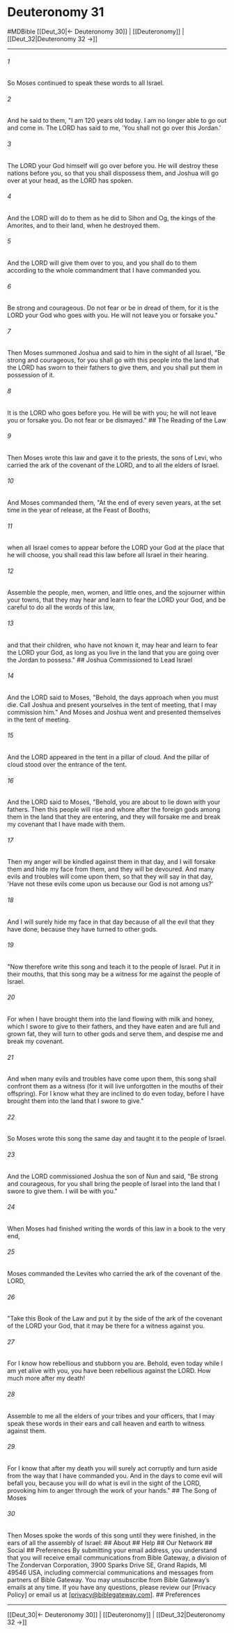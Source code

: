 # Deuteronomy 31
#MDBible
[[Deut_30|← Deuteronomy 30]] | [[Deuteronomy]] | [[Deut_32|Deuteronomy 32 →]]

***


###### 1 
So Moses continued to speak these words to all Israel. 

###### 2 
And he said to them, "I am 120 years old today. I am no longer able to go out and come in. The LORD has said to me, 'You shall not go over this Jordan.' 

###### 3 
The LORD your God himself will go over before you. He will destroy these nations before you, so that you shall dispossess them, and Joshua will go over at your head, as the LORD has spoken. 

###### 4 
And the LORD will do to them as he did to Sihon and Og, the kings of the Amorites, and to their land, when he destroyed them. 

###### 5 
And the LORD will give them over to you, and you shall do to them according to the whole commandment that I have commanded you. 

###### 6 
Be strong and courageous. Do not fear or be in dread of them, for it is the LORD your God who goes with you. He will not leave you or forsake you." 

###### 7 
Then Moses summoned Joshua and said to him in the sight of all Israel, "Be strong and courageous, for you shall go with this people into the land that the LORD has sworn to their fathers to give them, and you shall put them in possession of it. 

###### 8 
It is the LORD who goes before you. He will be with you; he will not leave you or forsake you. Do not fear or be dismayed." ## The Reading of the Law 

###### 9 
Then Moses wrote this law and gave it to the priests, the sons of Levi, who carried the ark of the covenant of the LORD, and to all the elders of Israel. 

###### 10 
And Moses commanded them, "At the end of every seven years, at the set time in the year of release, at the Feast of Booths, 

###### 11 
when all Israel comes to appear before the LORD your God at the place that he will choose, you shall read this law before all Israel in their hearing. 

###### 12 
Assemble the people, men, women, and little ones, and the sojourner within your towns, that they may hear and learn to fear the LORD your God, and be careful to do all the words of this law, 

###### 13 
and that their children, who have not known it, may hear and learn to fear the LORD your God, as long as you live in the land that you are going over the Jordan to possess." ## Joshua Commissioned to Lead Israel 

###### 14 
And the LORD said to Moses, "Behold, the days approach when you must die. Call Joshua and present yourselves in the tent of meeting, that I may commission him." And Moses and Joshua went and presented themselves in the tent of meeting. 

###### 15 
And the LORD appeared in the tent in a pillar of cloud. And the pillar of cloud stood over the entrance of the tent. 

###### 16 
And the LORD said to Moses, "Behold, you are about to lie down with your fathers. Then this people will rise and whore after the foreign gods among them in the land that they are entering, and they will forsake me and break my covenant that I have made with them. 

###### 17 
Then my anger will be kindled against them in that day, and I will forsake them and hide my face from them, and they will be devoured. And many evils and troubles will come upon them, so that they will say in that day, 'Have not these evils come upon us because our God is not among us?' 

###### 18 
And I will surely hide my face in that day because of all the evil that they have done, because they have turned to other gods. 

###### 19 
"Now therefore write this song and teach it to the people of Israel. Put it in their mouths, that this song may be a witness for me against the people of Israel. 

###### 20 
For when I have brought them into the land flowing with milk and honey, which I swore to give to their fathers, and they have eaten and are full and grown fat, they will turn to other gods and serve them, and despise me and break my covenant. 

###### 21 
And when many evils and troubles have come upon them, this song shall confront them as a witness (for it will live unforgotten in the mouths of their offspring). For I know what they are inclined to do even today, before I have brought them into the land that I swore to give." 

###### 22 
So Moses wrote this song the same day and taught it to the people of Israel. 

###### 23 
And the LORD commissioned Joshua the son of Nun and said, "Be strong and courageous, for you shall bring the people of Israel into the land that I swore to give them. I will be with you." 

###### 24 
When Moses had finished writing the words of this law in a book to the very end, 

###### 25 
Moses commanded the Levites who carried the ark of the covenant of the LORD, 

###### 26 
"Take this Book of the Law and put it by the side of the ark of the covenant of the LORD your God, that it may be there for a witness against you. 

###### 27 
For I know how rebellious and stubborn you are. Behold, even today while I am yet alive with you, you have been rebellious against the LORD. How much more after my death! 

###### 28 
Assemble to me all the elders of your tribes and your officers, that I may speak these words in their ears and call heaven and earth to witness against them. 

###### 29 
For I know that after my death you will surely act corruptly and turn aside from the way that I have commanded you. And in the days to come evil will befall you, because you will do what is evil in the sight of the LORD, provoking him to anger through the work of your hands." ## The Song of Moses 

###### 30 
Then Moses spoke the words of this song until they were finished, in the ears of all the assembly of Israel: ## About ## Help ## Our Network ## Social ## Preferences By submitting your email address, you understand that you will receive email communications from Bible Gateway, a division of The Zondervan Corporation, 3900 Sparks Drive SE, Grand Rapids, MI 49546 USA, including commercial communications and messages from partners of Bible Gateway. You may unsubscribe from Bible Gateway&rsquo;s emails at any time. If you have any questions, please review our [Privacy Policy] or email us at [privacy@biblegateway.com]. ## Preferences

***

[[Deut_30|← Deuteronomy 30]] | [[Deuteronomy]] | [[Deut_32|Deuteronomy 32 →]]
